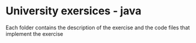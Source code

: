 # University exersices - java

Each folder contains the description of the exercise and the code files that implement the exercise
